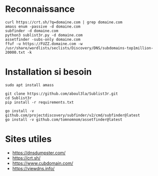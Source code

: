 # Reconnaissance

    curl https://crt.sh/?q=domaine.com | grep domaine.com
  	amass enum -passive -d domaine.com
  	subfinder -d domaine.com
  	python3 sublist3r.py -d domaine.com
    assetfinder -subs-only domaine.com
    ffuf -u https://FUZZ.domaine.com -w /usr/share/wordlists/seclists/Discovery/DNS/subdomains-top1million-20000.txt -k

# Installation si besoin 

    sudo apt install amass
    
    git clone https://github.com/aboul3la/Sublist3r.git
    cd Sublist3r
    pip install -r requirements.txt

    go install -v github.com/projectdiscovery/subfinder/v2/cmd/subfinder@latest
    go install -v github.com/tomnomnom/assetfinder@latest

# Sites utiles

- https://dnsdumpster.com/
- https://crt.sh/
- https://www.cubdomain.com/
- https://viewdns.info/

  
